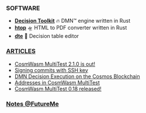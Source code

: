 ### SOFTWARE

- [**Decision Toolkit**](https://github.com/DecisionToolkit) 🔥 DMN™ engine written in Rust
- [**htop**](https://github.com/EngosSoftware/htop) 🛸 HTML to PDF converter written in Rust
- [**dte**](https://github.com/DecisionToolkit/dte) 🚀 Decision table editor

### [ARTICLES](https://depta.medium.com)

- [CosmWasm MultiTest 2.1.0 is out!](https://medium.com/cosmwasm/cosmwasm-multitest-2-1-0-is-out-6f079cf9b9b7)
- [Signing commits with SSH key](https://depta.medium.com/signing-commits-with-ssh-key-7a4be8a9b581)
- [DMN Decision Execution on the Cosmos Blockchain](https://depta.medium.com/dmn-decision-execution-on-the-cosmos-blockchain-0d8c76c29e67)
- [Addresses in CosmWasm MultiTest](https://medium.com/cosmwasm/addresses-in-cosmwasm-multitest-68207ae845e6)
- [CosmWasm MultiTest 0.18 released!](https://medium.com/cosmwasm/cosmwasm-multitest-0-18-released-cc826aa0948a)

### [Notes **@FutureMe**](https://dariuszdepta.github.io/notes/)
